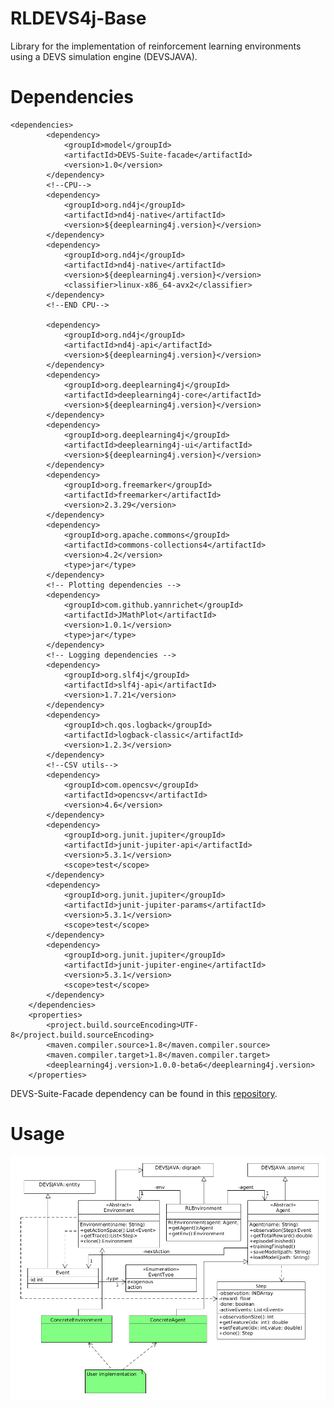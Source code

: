 # RLDEVS4j-Base
Library for the implementation of reinforcement learning environments using a DEVS simulation engine (DEVSJAVA).

# Dependencies
    <dependencies>
            <dependency>
                <groupId>model</groupId>
                <artifactId>DEVS-Suite-facade</artifactId>
                <version>1.0</version>
            </dependency>
            <!--CPU-->
            <dependency>
                <groupId>org.nd4j</groupId>
                <artifactId>nd4j-native</artifactId>
                <version>${deeplearning4j.version}</version>
            </dependency>
            <dependency>
                <groupId>org.nd4j</groupId>
                <artifactId>nd4j-native</artifactId>
                <version>${deeplearning4j.version}</version>
                <classifier>linux-x86_64-avx2</classifier>
            </dependency>
            <!--END CPU-->
    
            <dependency>
                <groupId>org.nd4j</groupId>
                <artifactId>nd4j-api</artifactId>
                <version>${deeplearning4j.version}</version>
            </dependency>
            <dependency>
                <groupId>org.deeplearning4j</groupId>
                <artifactId>deeplearning4j-core</artifactId>
                <version>${deeplearning4j.version}</version>
            </dependency>
            <dependency>
                <groupId>org.deeplearning4j</groupId>
                <artifactId>deeplearning4j-ui</artifactId>
                <version>${deeplearning4j.version}</version>
            </dependency>
            <dependency>
                <groupId>org.freemarker</groupId>
                <artifactId>freemarker</artifactId>
                <version>2.3.29</version>
            </dependency>
            <dependency>
                <groupId>org.apache.commons</groupId>
                <artifactId>commons-collections4</artifactId>
                <version>4.2</version>
                <type>jar</type>
            </dependency>
            <!-- Plotting dependencies -->
            <dependency>
                <groupId>com.github.yannrichet</groupId>
                <artifactId>JMathPlot</artifactId>
                <version>1.0.1</version>
                <type>jar</type>
            </dependency>
            <!-- Logging dependencies -->
            <dependency>
                <groupId>org.slf4j</groupId>
                <artifactId>slf4j-api</artifactId>
                <version>1.7.21</version>
            </dependency>
            <dependency>
                <groupId>ch.qos.logback</groupId>
                <artifactId>logback-classic</artifactId>
                <version>1.2.3</version>
            </dependency>
            <!--CSV utils-->
            <dependency>
                <groupId>com.opencsv</groupId>
                <artifactId>opencsv</artifactId>
                <version>4.6</version>
            </dependency>
            <dependency>
                <groupId>org.junit.jupiter</groupId>
                <artifactId>junit-jupiter-api</artifactId>
                <version>5.3.1</version>
                <scope>test</scope>
            </dependency>
            <dependency>
                <groupId>org.junit.jupiter</groupId>
                <artifactId>junit-jupiter-params</artifactId>
                <version>5.3.1</version>
                <scope>test</scope>
            </dependency>
            <dependency>
                <groupId>org.junit.jupiter</groupId>
                <artifactId>junit-jupiter-engine</artifactId>
                <version>5.3.1</version>
                <scope>test</scope>
            </dependency>
        </dependencies>
        <properties>
            <project.build.sourceEncoding>UTF-8</project.build.sourceEncoding>
            <maven.compiler.source>1.8</maven.compiler.source>
            <maven.compiler.target>1.8</maven.compiler.target>
            <deeplearning4j.version>1.0.0-beta6</deeplearning4j.version>
        </properties>

DEVS-Suite-Facade dependency can be found in this [repository](https://github.com/ezequielbeccaria/Devs-Suite-Facade).

# Usage
![Class_diagram](/uml/class_diagram.png)
